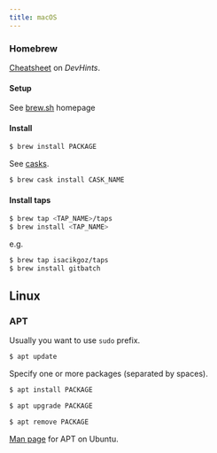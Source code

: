 ```yaml
---
title: macOS
---
```


### Homebrew

[Cheatsheet](https://devhints.io/homebrew) on _DevHints_.

#### Setup

See [brew.sh](https://brew.sh) homepage

#### Install

```sh
$ brew install PACKAGE
```

See [casks](https://formulae.brew.sh/cask/).

```sh
$ brew cask install CASK_NAME
```

#### Install taps

```sh
$ brew tap <TAP_NAME>/taps
$ brew install <TAP_NAME>
```

e.g.

```sh
$ brew tap isacikgoz/taps
$ brew install gitbatch
```

## Linux

### APT

Usually you want to use `sudo` prefix.

```sh
$ apt update
```

Specify one or more packages (separated by spaces).

```sh
$ apt install PACKAGE

$ apt upgrade PACKAGE

$ apt remove PACKAGE
```

[Man page](https://manpages.ubuntu.com/manpages/trusty/man8/apt.8.html) for APT on Ubuntu.
